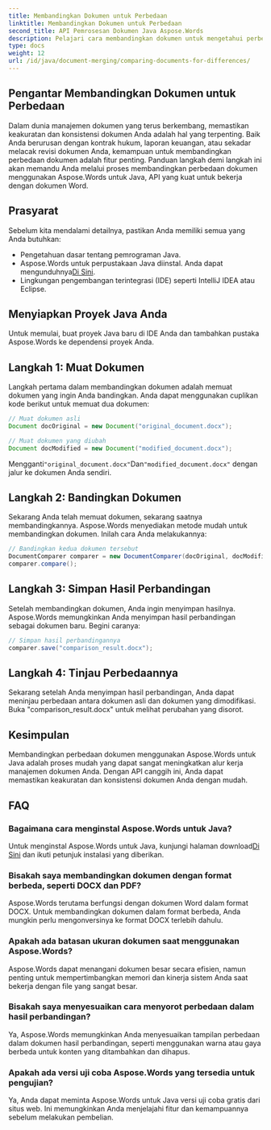 ```yaml
---
title: Membandingkan Dokumen untuk Perbedaan
linktitle: Membandingkan Dokumen untuk Perbedaan
second_title: API Pemrosesan Dokumen Java Aspose.Words
description: Pelajari cara membandingkan dokumen untuk mengetahui perbedaannya menggunakan Aspose.Words di Java. Panduan langkah demi langkah kami memastikan pengelolaan dokumen yang akurat.
type: docs
weight: 12
url: /id/java/document-merging/comparing-documents-for-differences/
---
```


## Pengantar Membandingkan Dokumen untuk Perbedaan

Dalam dunia manajemen dokumen yang terus berkembang, memastikan keakuratan dan konsistensi dokumen Anda adalah hal yang terpenting. Baik Anda berurusan dengan kontrak hukum, laporan keuangan, atau sekadar melacak revisi dokumen Anda, kemampuan untuk membandingkan perbedaan dokumen adalah fitur penting. Panduan langkah demi langkah ini akan memandu Anda melalui proses membandingkan perbedaan dokumen menggunakan Aspose.Words untuk Java, API yang kuat untuk bekerja dengan dokumen Word.

## Prasyarat

Sebelum kita mendalami detailnya, pastikan Anda memiliki semua yang Anda butuhkan:

- Pengetahuan dasar tentang pemrograman Java.
-  Aspose.Words untuk perpustakaan Java diinstal. Anda dapat mengunduhnya[Di Sini](https://releases.aspose.com/words/java/).
- Lingkungan pengembangan terintegrasi (IDE) seperti IntelliJ IDEA atau Eclipse.

## Menyiapkan Proyek Java Anda

Untuk memulai, buat proyek Java baru di IDE Anda dan tambahkan pustaka Aspose.Words ke dependensi proyek Anda.

## Langkah 1: Muat Dokumen

Langkah pertama dalam membandingkan dokumen adalah memuat dokumen yang ingin Anda bandingkan. Anda dapat menggunakan cuplikan kode berikut untuk memuat dua dokumen:

```java
// Muat dokumen asli
Document docOriginal = new Document("original_document.docx");

// Muat dokumen yang diubah
Document docModified = new Document("modified_document.docx");
```

 Mengganti`"original_document.docx"`Dan`"modified_document.docx"` dengan jalur ke dokumen Anda sendiri.

## Langkah 2: Bandingkan Dokumen

Sekarang Anda telah memuat dokumen, sekarang saatnya membandingkannya. Aspose.Words menyediakan metode mudah untuk membandingkan dokumen. Inilah cara Anda melakukannya:

```java
// Bandingkan kedua dokumen tersebut
DocumentComparer comparer = new DocumentComparer(docOriginal, docModified);
comparer.compare();
```

## Langkah 3: Simpan Hasil Perbandingan

Setelah membandingkan dokumen, Anda ingin menyimpan hasilnya. Aspose.Words memungkinkan Anda menyimpan hasil perbandingan sebagai dokumen baru. Begini caranya:

```java
// Simpan hasil perbandingannya
comparer.save("comparison_result.docx");
```

## Langkah 4: Tinjau Perbedaannya

Sekarang setelah Anda menyimpan hasil perbandingan, Anda dapat meninjau perbedaan antara dokumen asli dan dokumen yang dimodifikasi. Buka "comparison_result.docx" untuk melihat perubahan yang disorot.

## Kesimpulan

Membandingkan perbedaan dokumen menggunakan Aspose.Words untuk Java adalah proses mudah yang dapat sangat meningkatkan alur kerja manajemen dokumen Anda. Dengan API canggih ini, Anda dapat memastikan keakuratan dan konsistensi dokumen Anda dengan mudah.

## FAQ

### Bagaimana cara menginstal Aspose.Words untuk Java?

 Untuk menginstal Aspose.Words untuk Java, kunjungi halaman download[Di Sini](https://releases.aspose.com/words/java/) dan ikuti petunjuk instalasi yang diberikan.

### Bisakah saya membandingkan dokumen dengan format berbeda, seperti DOCX dan PDF?

Aspose.Words terutama berfungsi dengan dokumen Word dalam format DOCX. Untuk membandingkan dokumen dalam format berbeda, Anda mungkin perlu mengonversinya ke format DOCX terlebih dahulu.

### Apakah ada batasan ukuran dokumen saat menggunakan Aspose.Words?

Aspose.Words dapat menangani dokumen besar secara efisien, namun penting untuk mempertimbangkan memori dan kinerja sistem Anda saat bekerja dengan file yang sangat besar.

### Bisakah saya menyesuaikan cara menyorot perbedaan dalam hasil perbandingan?

Ya, Aspose.Words memungkinkan Anda menyesuaikan tampilan perbedaan dalam dokumen hasil perbandingan, seperti menggunakan warna atau gaya berbeda untuk konten yang ditambahkan dan dihapus.

### Apakah ada versi uji coba Aspose.Words yang tersedia untuk pengujian?

Ya, Anda dapat meminta Aspose.Words untuk Java versi uji coba gratis dari situs web. Ini memungkinkan Anda menjelajahi fitur dan kemampuannya sebelum melakukan pembelian.